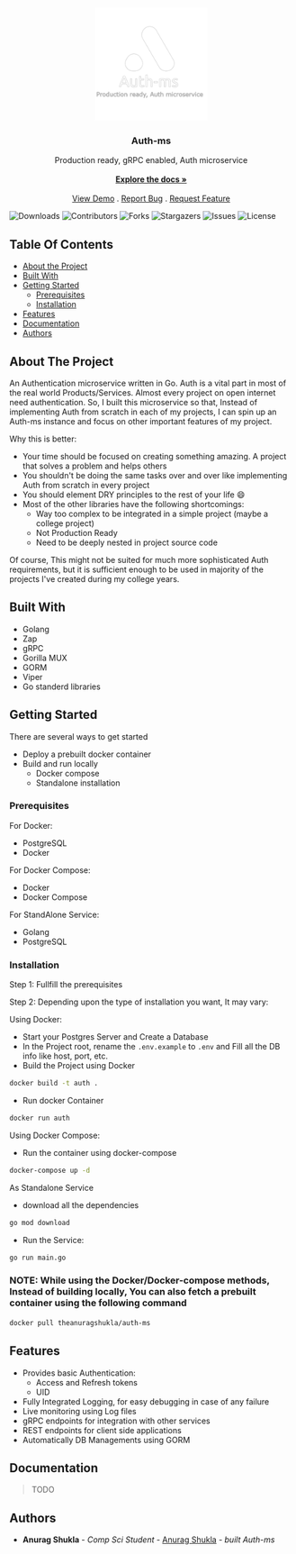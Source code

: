 <br/>
<p align="center">
  <a href="https://github.com/theanuragshukla/auth-microservice">
    <img src="https://raw.githubusercontent.com/theanuragshukla/auth-microservice/master/logo.png" alt="Logo" width="200" height="200">
  </a>

  <h3 align="center">Auth-ms</h3>

  <p align="center">
    Production ready, gRPC enabled, Auth microservice
    <br/>
    <br/>
    <a href="https://github.com/theanuragshukla/auth-microservice"><strong>Explore the docs »</strong></a>
    <br/>
    <br/>
    <a href="https://github.com/theanuragshukla/auth-microservice">View Demo</a>
    .
    <a href="https://github.com/theanuragshukla/auth-microservice/issues">Report Bug</a>
    .
    <a href="https://github.com/theanuragshukla/auth-microservice/issues">Request Feature</a>
  </p>
</p>

![Downloads](https://img.shields.io/github/downloads/theanuragshukla/auth-microservice/total) ![Contributors](https://img.shields.io/github/contributors/theanuragshukla/auth-microservice?color=dark-green) ![Forks](https://img.shields.io/github/forks/theanuragshukla/auth-microservice?style=social) ![Stargazers](https://img.shields.io/github/stars/theanuragshukla/auth-microservice?style=social) ![Issues](https://img.shields.io/github/issues/theanuragshukla/auth-microservice) ![License](https://img.shields.io/github/license/theanuragshukla/auth-microservice)

## Table Of Contents

* [About the Project](#about-the-project)
* [Built With](#built-with)
* [Getting Started](#getting-started)
  * [Prerequisites](#prerequisites)
  * [Installation](#installation)
* [Features](#features)
* [Documentation](#documentation)
* [Authors](#authors)

## About The Project

An Authentication microservice written in Go.
Auth is a vital part in most of the real world Products/Services. Almost every project on open internet need authentication. So, I built this microservice so that, Instead of implementing Auth from scratch in each of my projects, I can spin up an Auth-ms instance and focus on other important features of my project.

Why this is better:

* Your time should be focused on creating something amazing. A project that solves a problem and helps others
* You shouldn't be doing the same tasks over and over like implementing Auth from scratch in every project
* You should element DRY principles to the rest of your life :smile:
* Most of the other libraries have the following shortcomings:
	* Way too complex to be integrated in a simple project (maybe a college project)
	* Not Production Ready
 	* Need to be deeply nested in project source code

Of course, This might not be suited for much more sophisticated Auth requirements, but it is sufficient enough to be used in majority of the projects I've created during my college years.

## Built With

* Golang
* Zap
* gRPC
* Gorilla MUX
* GORM
* Viper
* Go standerd libraries

## Getting Started
There are several ways to get started
* Deploy a prebuilt docker container
* Build and run locally
  * Docker compose
  * Standalone installation

### Prerequisites
For Docker:
* PostgreSQL
* Docker

For Docker Compose:
* Docker
* Docker Compose

For StandAlone Service:
* Golang
* PostgreSQL

### Installation
Step 1: Fullfill the prerequisites

Step 2: Depending upon the type of installation you want, It may vary:

Using Docker:
* Start your Postgres Server and Create a Database
* In the Project root, rename the `.env.example` to `.env` and Fill all the DB info like host, port, etc.
* Build the Project using Docker
```sh
docker build -t auth .
```
* Run docker Container
```sh
docker run auth
```

Using Docker Compose:
* Run the container using docker-compose
```sh
docker-compose up -d
```

As Standalone Service
* download all the dependencies
```sh
go mod download
```
* Run the Service:
```sh
go run main.go
```

### NOTE: While using the Docker/Docker-compose methods, Instead of building locally, You can also fetch a prebuilt container using the following command
```sh
docker pull theanuragshukla/auth-ms
```

## Features
* Provides basic Authentication:
  * Access and Refresh tokens
  * UID
* Fully Integrated Logging, for easy debugging in case of any failure
* Live monitoring using Log files
* gRPC endpoints for integration with other services
* REST endpoints for client side applications
* Automatically DB Managements using GORM

## Documentation
> TODO

## Authors

* **Anurag Shukla** - *Comp Sci Student* - [Anurag Shukla](https://github.com/theanuragshukla) - *built Auth-ms*

